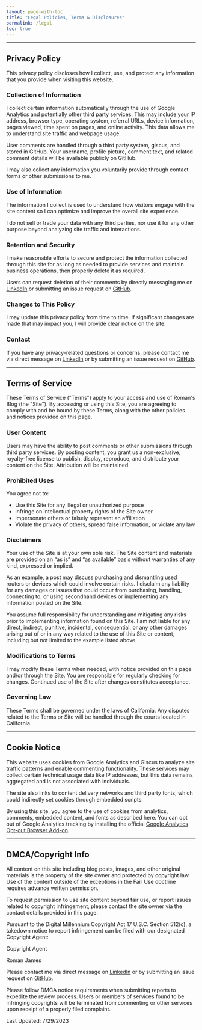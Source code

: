 ```yaml
---
layout: page-with-toc
title: "Legal Policies, Terms & Disclosures"
permalink: /legal
toc: true
---
```


---

## **Privacy Policy**

This privacy policy discloses how I collect, use, and protect any information that you provide when visiting this website.

### Collection of Information

I collect certain information automatically through the use of Google Analytics and potentially other third party services. This may include your IP address, browser type, operating system, referral URLs, device information, pages viewed, time spent on pages, and online activity. This data allows me to understand site traffic and webpage usage.

User comments are handled through a third party system, giscus, and stored in GitHub. Your username, profile picture, comment text, and related comment details will be available publicly on GitHub.

I may also collect any information you voluntarily provide through contact forms or other submissions to me.

### Use of Information

The information I collect is used to understand how visitors engage with the site content so I can optimize and improve the overall site experience.

I do not sell or trade your data with any third parties, nor use it for any other purpose beyond analyzing site traffic and interactions.

### Retention and Security

I make reasonable efforts to secure and protect the information collected through this site for as long as needed to provide services and maintain business operations, then properly delete it as required.

Users can request deletion of their comments by directly messaging me on [LinkedIn](https://www.linkedin.com/in/roman-james) or submitting an issue request on [GitHub](https://github.com/r-jm/r-jm.github.io/issues/new).

### Changes to This Policy

I may update this privacy policy from time to time. If significant changes are made that may impact you, I will provide clear notice on the site.

### Contact

If you have any privacy-related questions or concerns, please contact me via direct message on [LinkedIn](https://www.linkedin.com/in/roman-james) or by submitting an issue request on [GitHub](https://github.com/r-jm/r-jm.github.io/issues/new).

---

## **Terms of Service**

These Terms of Service ("Terms") apply to your access and use of Roman's Blog (the "Site"). By accessing or using this Site, you are agreeing to comply with and be bound by these Terms, along with the other policies and notices provided on this page.

### User Content

Users may have the ability to post comments or other submissions through third party services. By posting content, you grant us a non-exclusive, royalty-free license to publish, display, reproduce, and distribute your content on the Site. Attribution will be maintained.

### Prohibited Uses

You agree not to:

- Use this Site for any illegal or unauthorized purpose
- Infringe on intellectual property rights of the Site owner
- Impersonate others or falsely represent an affiliation
- Violate the privacy of others, spread false information, or violate any law

### Disclaimers

Your use of the Site is at your own sole risk. The Site content and materials are provided on an “as is” and “as available” basis without warranties of any kind, expressed or implied.

As an example, a post may discuss purchasing and dismantling used routers or devices which could involve certain risks. I disclaim any liability for any damages or issues that could occur from purchasing, handling, connecting to, or using secondhand devices or implementing any information posted on the Site.

You assume full responsibility for understanding and mitigating any risks prior to implementing information found on this Site. I am not liable for any direct, indirect, punitive, incidental, consequential, or any other damages arising out of or in any way related to the use of this Site or content, including but not limited to the example listed above.

### Modifications to Terms

I may modify these Terms when needed, with notice provided on this page and/or through the Site. You are responsible for regularly checking for changes. Continued use of the Site after changes constitutes acceptance.

### Governing Law

These Terms shall be governed under the laws of California. Any disputes related to the Terms or Site will be handled through the courts located in California.

---

## **Cookie Notice**

This website uses cookies from Google Analytics and Giscus to analyze site traffic patterns and enable commenting functionality. These services may collect certain technical usage data like IP addresses, but this data remains aggregated and is not associated with individuals.

The site also links to content delivery networks and third party fonts, which could indirectly set cookies through embedded scripts.

By using this site, you agree to the use of cookies from analytics, comments, embedded content, and fonts as described here. You can opt out of Google Analytics tracking by installing the official [Google Analytics Opt-out Browser Add-on](https://tools.google.com/dlpage/gaoptout).

<!-- ## **Affiliate Disclosures**
Lorem ipsum dolor sit amet consectetur adipisicing elit. Praesentium alias sequi fugiat nostrum exercitationem. Alias, doloremque. Delectus consequuntur laborum, totam et quaerat possimus tenetur, necessitatibus atque commodi optio accusamus expedita.
Lorem ipsum dolor sit amet consectetur adipisicing elit. Praesentium alias sequi fugiat nostrum exercitationem. Alias, doloremque. Delectus consequuntur laborum, totam et quaerat possimus tenetur, necessitatibus atque commodi optio accusamus expedita.
Lorem ipsum dolor sit amet consectetur adipisicing elit. Praesentium alias sequi fugiat nostrum exercitationem. Alias, doloremque. Delectus consequuntur laborum, totam et quaerat possimus tenetur, necessitatibus atque commodi optio accusamus expedita.
Lorem ipsum dolor sit amet consectetur adipisicing elit. Praesentium alias sequi fugiat nostrum exercitationem. Alias, doloremque. Delectus consequuntur laborum, totam et quaerat possimus tenetur, necessitatibus atque commodi optio accusamus expedita.
Lorem ipsum dolor sit amet consectetur adipisicing elit. Praesentium alias sequi fugiat nostrum exercitationem. Alias, doloremque. Delectus consequuntur laborum, totam et quaerat possimus tenetur, necessitatibus atque commodi optio accusamus expedita. -->

---

## **DMCA/Copyright Info**

All content on this site including blog posts, images, and other original materials is the property of the site owner and protected by copyright law. Use of the content outside of the exceptions in the Fair Use doctrine requires advance written permission.

To request permission to use site content beyond fair use, or report issues related to copyright infringement, please contact the site owner via the contact details provided in this page.

Pursuant to the Digital Millennium Copyright Act 17 U.S.C. Section 512(c), a takedown notice to report infringement can be filed with our designated Copyright Agent:

Copyright Agent

Roman James

Please contact me via direct message on [LinkedIn](https://www.linkedin.com/in/roman-james) or by submitting an issue request on [GitHub](https://github.com/r-jm/r-jm.github.io/issues/new).

Please follow DMCA notice requirements when submitting reports to expedite the review process. Users or members of services found to be infringing copyrights will be terminated from commenting or other services upon receipt of a properly filed complaint.

Last Updated: 7/29/2023